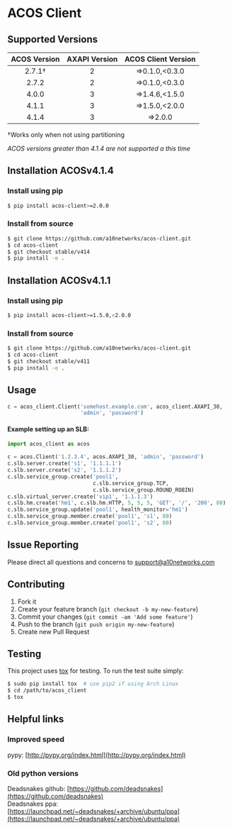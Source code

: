 # ACOS Client


## Supported Versions
| ACOS Version | AXAPI Version | ACOS Client Version |
|:------------:|:-------------:|:-------------------:|
| 2.7.1†       | 2             | =>0.1.0,<0.3.0      |
| 2.7.2        | 2             | =>0.1.0,<0.3.0      |
| 4.0.0        | 3             | =>1.4.6,<1.5.0      |
| 4.1.1        | 3             | =>1.5.0,<2.0.0      |
| 4.1.4        | 3             | =>2.0.0             |

†Works only when not using partitioning

_ACOS versions greater than 4.1.4 are not supported a this time_

## Installation ACOSv4.1.4

### Install using pip

```sh
$ pip install acos-client>=2.0.0
```

### Install from source

```sh
$ git clone https://github.com/a10networks/acos-client.git
$ cd acos-client
$ git checkout stable/v414 
$ pip install -e . 
```

## Installation ACOSv4.1.1

### Install using pip

```sh
$ pip install acos-client>=1.5.0,<2.0.0
```

### Install from source

```sh
$ git clone https://github.com/a10networks/acos-client.git
$ cd acos-client
$ git checkout stable/v411
$ pip install -e .
```

## Usage

```python
c = acos_client.Client('somehost.example.com', acos_client.AXAPI_30,
                       'admin', 'password')
```

#### Example setting up an SLB:

```python
import acos_client as acos

c = acos.Client('1.2.3.4', acos.AXAPI_30, 'admin', 'password')
c.slb.server.create('s1', '1.1.1.1')
c.slb.server.create('s2', '1.1.1.2')
c.slb.service_group.create('pool1',
                           c.slb.service_group.TCP,
                           c.slb.service_group.ROUND_ROBIN)
c.slb.virtual_server.create('vip1', '1.1.1.3')
c.slb.hm.create('hm1', c.slb.hm.HTTP, 5, 5, 5, 'GET', '/', '200', 80)
c.slb.service_group.update('pool1', health_monitor='hm1')
c.slb.service_group.member.create('pool1', 's1', 80)
c.slb.service_group.member.create('pool1', 's2', 80)
```

## Issue Reporting
Please direct all questions and concerns to support@a10networks.com

## Contributing

1. Fork it
2. Create your feature branch (`git checkout -b my-new-feature`)
3. Commit your changes (`git commit -am 'Add some feature'`)
4. Push to the branch (`git push origin my-new-feature`)
5. Create new Pull Request

## Testing

This project uses [tox](https://pypi.python.org/pypi/tox) for testing. To run
the test suite simply:

```sh
$ sudo pip install tox  # use pip2 if using Arch Linux
$ cd /path/to/acos_client
$ tox
```

## Helpful links

### Improved speed
pypy: [http://pypy.org/index.html](http://pypy.org/index.html)

### Old python versions
Deadsnakes github: [https://github.com/deadsnakes](https://github.com/deadsnakes)  
Deadsnakes ppa: [https://launchpad.net/~deadsnakes/+archive/ubuntu/ppa](https://launchpad.net/~deadsnakes/+archive/ubuntu/ppa)
